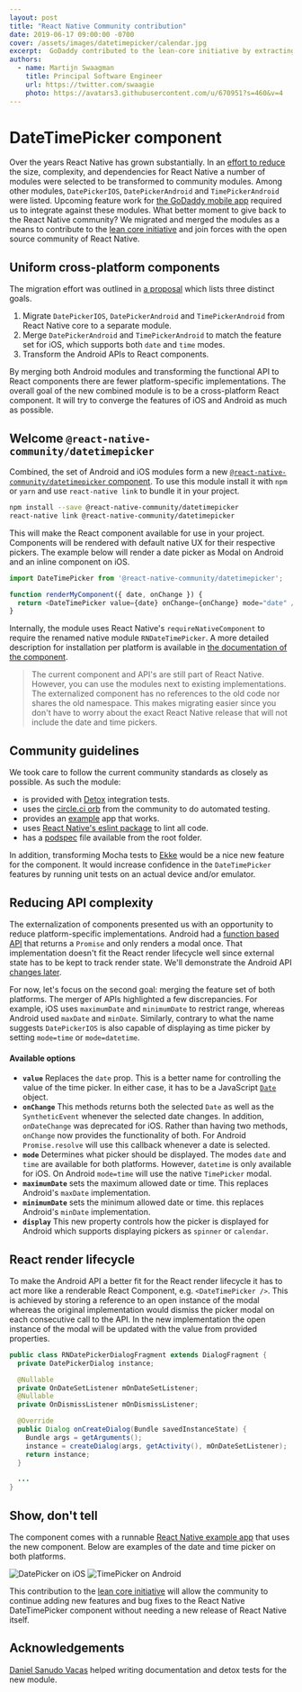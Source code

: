```yaml
---
layout: post
title: "React Native Community contribution"
date: 2019-06-17 09:00:00 -0700
cover: /assets/images/datetimepicker/calendar.jpg
excerpt:  GoDaddy contributed to the lean-core initiative by extracting and merging the DatePicker and TimePicker components so that we could us them in our mobile app. The new Component has fewer platform-specific implementations and is easier to maintain and use.
authors:
  - name: Martijn Swaagman
    title: Principal Software Engineer
    url: https://twitter.com/swaagie
    photo: https://avatars3.githubusercontent.com/u/670951?s=460&v=4
---
```


# DateTimePicker component

Over the years React Native has grown substantially. In an [effort to
reduce][leancore] the size, complexity, and dependencies for React Native a
number of modules were selected to be transformed to community modules. Among
other modules, `DatePickerIOS`, `DatePickerAndroid` and `TimePickerAndroid`
were listed. Upcoming feature work for [the GoDaddy mobile app][app]
required us to integrate against these modules. What better moment to give back
to the React Native community? We migrated and merged the modules as a means to
contribute to the [lean core initiative][leancore] and join forces with the open
source community of React Native.

## Uniform cross-platform components

The migration effort was outlined in [a proposal][proposal] which lists three
distinct goals.

1. Migrate `DatePickerIOS`, `DatePickerAndroid` and `TimePickerAndroid` from
   React Native core to a separate module.
2. Merge `DatePickerAndroid` and `TimePickerAndroid` to match the feature set
   for iOS, which supports both `date` and `time` modes.
3. Transform the Android APIs to React components.

By merging both Android modules and transforming the functional API to React
components there are fewer platform-specific implementations. The overall goal
of the new combined module is to be a cross-platform React component. It
will try to converge the features of iOS and Android as much as possible.

## Welcome `@react-native-community/datetimepicker`

Combined, the set of Android and iOS modules form a new
[`@react-native-community/datetimepicker` component][react-native-datetimepicker]. To use
this module install it with `npm` or `yarn` and use `react-native link` to
bundle it in your project.

```bash
npm install --save @react-native-community/datetimepicker
react-native link @react-native-community/datetimepicker
```

This will make the React component available for use in your project.
Components will be rendered with default native UX for their respective
pickers. The example below will render a date picker as Modal on Android and an
inline component on iOS.

```js
import DateTimePicker from '@react-native-community/datetimepicker';

function renderMyComponent({ date, onChange }) {
  return <DateTimePicker value={date} onChange={onChange} mode="date" />
}
```

Internally, the module uses React Native's `requireNativeComponent` to require
the renamed native module `RNDateTimePicker`. A more detailed description for
installation per platform is available in [the documentation of the
component][install].

> The current component and API's are still part of React Native. However, you
> can use the modules next to existing implementations. The externalized
> component has no references to the old code nor shares the old namespace.
> This makes migrating easier since you don't have to worry about the exact
> React Native release that will not include the date and time pickers.

## Community guidelines

We took care to follow the current community standards as closely as possible.
As such the module:

- is provided with [Detox] integration tests.
- uses the [circle.ci orb][orb] from the community to do automated testing.
- provides an [example] app that works.
- uses [React Native's eslint package][eslint] to lint all code.
- has a [podspec] file available from the root folder.

In addition, transforming Mocha tests to [Ekke][ekke] would be a nice new
feature for the component. It would increase confidence in the `DateTimePicker`
features by running unit tests on an actual device and/or emulator.

## Reducing API complexity

The externalization of components presented us with an opportunity to reduce
platform-specific implementations. Android had a [function based
API][android-api] that returns a `Promise` and only renders a modal once. That
implementation doesn't fit the React render lifecycle well since external
state has to be kept to track render state. We'll demonstrate the Android API
[changes later](#react-render-lifecycle).

For now, let's focus on the second goal: merging the feature set of both
platforms. The merger of APIs highlighted a few discrepancies. For example, iOS
uses `maximumDate` and `minimumDate` to restrict range, whereas Android used
`maxDate` and `minDate`.  Similarly, contrary to what the name suggests
`DatePickerIOS` is also capable of displaying as time picker by setting
`mode=time` or `mode=datetime`.

#### Available options

- **`value`** Replaces the `date` prop. This is a better name for controlling
  the value of the time picker. In either case, it has to be a JavaScript
  [`Date`][mdn] object.
- **`onChange`** This methods returns both the selected `Date` as well as the
  `SyntheticEvent` whenever the selected date changes. In addition,
  `onDateChange` was deprecated for iOS. Rather than having two methods,
  `onChange` now provides the functionality of both. For Android
  `Promise.resolve` will use this callback whenever a date is selected.
- **`mode`** Determines what picker should be displayed. The modes `date` and
  `time` are available for both platforms. However, `datetime` is only
  available for iOS. On Android `mode=time` will use the native `TimePicker`
  modal.
- **`maximumDate`** sets the maximum allowed date or time. This replaces
  Android's `maxDate` implementation.
- **`minimumDate`** sets the minimum allowed date or time. this replaces
  Android's `minDate` implementation.
- **`display`** This new property controls how the picker is displayed for
  Android which supports displaying pickers as `spinner` or `calendar`.

## React render lifecycle

To make the Android API a better fit for the React render lifecycle it has to
act more like a renderable React Component, e.g. `<DateTimePicker />`. This is
achieved by storing a reference to an open instance of the modal whereas the
original implementation would dismiss the picker modal on each consecutive call
to the API. In the new implementation the open instance of the modal will be
updated with the value from provided properties.

```java
public class RNDatePickerDialogFragment extends DialogFragment {
  private DatePickerDialog instance;

  @Nullable
  private OnDateSetListener mOnDateSetListener;
  @Nullable
  private OnDismissListener mOnDismissListener;

  @Override
  public Dialog onCreateDialog(Bundle savedInstanceState) {
    Bundle args = getArguments();
    instance = createDialog(args, getActivity(), mOnDateSetListener);
    return instance;
  }

  ...
}
```

## Show, don't tell

The component comes with a runnable [React Native example app][example] that
uses the new component. Below are examples of the date and time picker on both
platforms.

![DatePicker on iOS]({{site.baseurl}}/assets/images/datetimepicker/ios-datepicker.png)
![TimePicker on Android]({{site.baseurl}}/assets/images/datetimepicker/android-timepicker.png)

This contribution to the [lean core initiative][leancore] will allow the
community to continue adding new features and bug fixes to the React Native
DateTimePicker component without needing a new release of React Native itself.

## Acknowledgements

[Daniel Sanudo Vacas][linkedin] helped writing documentation and detox tests
for the new module.

[leancore]: https://github.com/facebook/react-native/issues/23313
[proposal]: https://github.com/react-native-community/discussions-and-proposals/pull/85
[app]: https://play.google.com/store/apps/details?id=com.godaddy.gx.go
[react-native-datetimepicker]: https://github.com/react-native-community/react-native-datetimepicker
[android-api]: https://facebook.github.io/react-native/docs/0.59/datepickerandroid#example
[linkedin]: https://www.linkedin.com/in/daniel-sa%C3%B1udo-vacas-23ab0a27
[example]: https://github.com/react-native-community/react-native-datetimepicker/tree/master/example
[mdn]: https://developer.mozilla.org/en-US/docs/Web/JavaScript/Reference/Global_Objects/Date
[podspec]: https://github.com/react-native-community/react-native-datetimepicker/blob/master/RNDateTimePicker.podspec
[eslint]: https://www.npmjs.com/package/@react-native-community/eslint-config
[orb]: https://github.com/react-native-community/react-native-circleci-orb/
[Detox]: https://github.com/wix/detox/
[ekke]: {{site.baseurl}}/2019/05/22/testing-react-native-using-ekke/
[install]: https://github.com/react-native-community/react-native-datetimepicker/#getting-started
